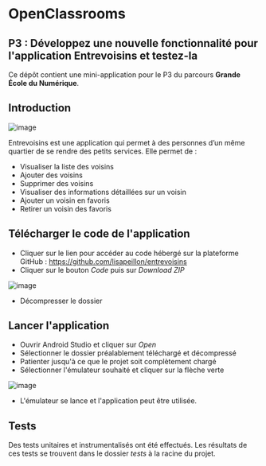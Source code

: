 # OpenClassrooms

## P3 : Développez une nouvelle fonctionnalité pour l'application Entrevoisins et testez-la
Ce dépôt contient une mini-application pour le P3 du parcours **Grande École du Numérique**.

## Introduction

![image](https://user-images.githubusercontent.com/93208465/150824989-3422756e-fa25-465d-93e8-a6c3242e3cc0.png)

Entrevoisins est une application qui permet à des personnes d’un même quartier de se rendre des petits services. Elle permet de :
* Visualiser la liste des voisins
* Ajouter des voisins
* Supprimer des voisins
* Visualiser des informations détaillées sur un voisin
* Ajouter un voisin en favoris 
* Retirer un voisin des favoris

## Télécharger le code de l'application
* Cliquer sur le lien pour accéder au code hébergé sur la plateforme GitHub : https://github.com/lisapeillon/entrevoisins
* Cliquer sur le bouton *Code* puis sur *Download ZIP*

![image](https://user-images.githubusercontent.com/93208465/150822953-f24d2ce4-ab66-4e3a-bb13-332e9a2e4ae7.png)
* Décompresser le dossier

## Lancer l'application
* Ouvrir Android Studio et cliquer sur *Open*
* Sélectionner le dossier préalablement téléchargé et décompressé
* Patienter jusqu'à ce que le projet soit complètement chargé
* Sélectionner l'émulateur souhaité et cliquer sur la flèche verte 

![image](https://user-images.githubusercontent.com/93208465/150824582-92a0e971-fb90-47ff-ba8c-bc543a3d6240.png)
* L'émulateur se lance et l'application peut être utilisée.

## Tests
Des tests unitaires et instrumentalisés ont été effectués. Les résultats de ces tests se trouvent dans le dossier *tests* à la racine du projet.
